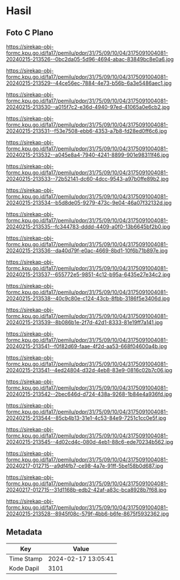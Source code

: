 # Hasil

## Foto C Plano

https://sirekap-obj-formc.kpu.go.id/fa17/pemilu/pdpr/31/75/09/10/04/3175091004081-20240215-213526--0bc2da05-5d96-4694-abac-83849bc8e0a6.jpg

https://sirekap-obj-formc.kpu.go.id/fa17/pemilu/pdpr/31/75/09/10/04/3175091004081-20240215-213529--44ce56ec-7884-4e73-b56b-6a3e5486aec1.jpg

https://sirekap-obj-formc.kpu.go.id/fa17/pemilu/pdpr/31/75/09/10/04/3175091004081-20240215-213530--a015f7c2-e36d-4940-97ed-41065a0e6cb2.jpg

https://sirekap-obj-formc.kpu.go.id/fa17/pemilu/pdpr/31/75/09/10/04/3175091004081-20240215-213531--f53e7508-ebb6-4353-a7b8-fd28ed0ff6c6.jpg

https://sirekap-obj-formc.kpu.go.id/fa17/pemilu/pdpr/31/75/09/10/04/3175091004081-20240215-213532--a045e8a4-7940-4241-8899-901e98311f46.jpg

https://sirekap-obj-formc.kpu.go.id/fa17/pemilu/pdpr/31/75/09/10/04/3175091004081-20240215-213533--72b52141-dc60-4dcc-9543-a97b0ffe89b2.jpg

https://sirekap-obj-formc.kpu.go.id/fa17/pemilu/pdpr/31/75/09/10/04/3175091004081-20240215-213534--b5d8de05-9279-473c-9e04-46a07f32132d.jpg

https://sirekap-obj-formc.kpu.go.id/fa17/pemilu/pdpr/31/75/09/10/04/3175091004081-20240215-213535--fc344783-dddd-4409-a0f0-13b6645bf2b0.jpg

https://sirekap-obj-formc.kpu.go.id/fa17/pemilu/pdpr/31/75/09/10/04/3175091004081-20240215-213536--da40d79f-e0ac-4669-8bd1-10f6b71b897e.jpg

https://sirekap-obj-formc.kpu.go.id/fa17/pemilu/pdpr/31/75/09/10/04/3175091004081-20240215-213537--655772e5-9851-4c12-b95a-6435e27e34c2.jpg

https://sirekap-obj-formc.kpu.go.id/fa17/pemilu/pdpr/31/75/09/10/04/3175091004081-20240215-213538--40c9c80e-c124-43cb-8fbb-3186f5e3406d.jpg

https://sirekap-obj-formc.kpu.go.id/fa17/pemilu/pdpr/31/75/09/10/04/3175091004081-20240215-213539--8b086b1e-2f7d-42d1-8333-81e19ff7a141.jpg

https://sirekap-obj-formc.kpu.go.id/fa17/pemilu/pdpr/31/75/09/10/04/3175091004081-20240215-213541--f0f82d69-faae-4f2d-aa53-668f04600a4b.jpg

https://sirekap-obj-formc.kpu.go.id/fa17/pemilu/pdpr/31/75/09/10/04/3175091004081-20240215-213541--4ed24804-d32d-4eb8-83e9-0816c02b7c06.jpg

https://sirekap-obj-formc.kpu.go.id/fa17/pemilu/pdpr/31/75/09/10/04/3175091004081-20240215-213542--2bec646d-d724-438a-9268-1b84e4a936fd.jpg

https://sirekap-obj-formc.kpu.go.id/fa17/pemilu/pdpr/31/75/09/10/04/3175091004081-20240215-213544--85cb4b13-31e1-4c53-84e9-7251c1cc0e5f.jpg

https://sirekap-obj-formc.kpu.go.id/fa17/pemilu/pdpr/31/75/09/10/04/3175091004081-20240215-213545--4d02cd4c-080d-4eb1-88c6-ede70234b562.jpg

https://sirekap-obj-formc.kpu.go.id/fa17/pemilu/pdpr/31/75/09/10/04/3175091004081-20240217-012715--a9df4fb7-ce98-4a7e-91ff-5be158b0d687.jpg

https://sirekap-obj-formc.kpu.go.id/fa17/pemilu/pdpr/31/75/09/10/04/3175091004081-20240217-012715--31d1168b-edb2-42af-a83c-bca8928b7f68.jpg

https://sirekap-obj-formc.kpu.go.id/fa17/pemilu/pdpr/31/75/09/10/04/3175091004081-20240215-213528--8945f08c-579f-4bb6-b6fe-8675f5932362.jpg


## Metadata

| Key        | Value               |
| ---------- | ------------------- |
| Time Stamp | 2024-02-17 13:05:41 |
| Kode Dapil | 3101                |



